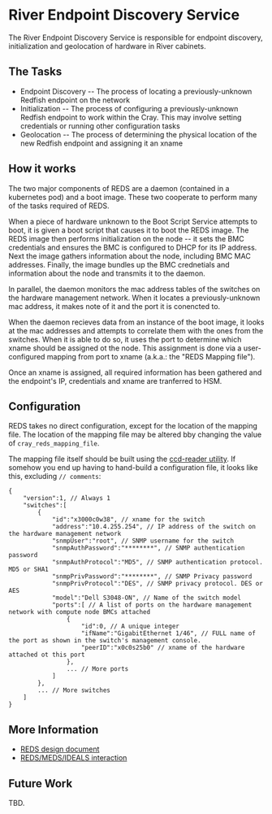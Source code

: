 # River Endpoint Discovery Service

The River Endpoint Discovery Service is responsible for endpoint discovery, initialization and geolocation of hardware in River cabinets.

## The Tasks

* Endpoint Discovery -- The process of locating a previously-unknown Redfish endpoint on the network
* Initialization -- The process of configuring a previously-unknown Redfish endpoint to work within the Cray.  This may involve setting credentials or running other configuration tasks
* Geolocation -- The process of determining the physical location of the new Redfish endpoint and assigning it an xname

## How it works

The two major components of REDS are a daemon (contained in a kubernetes pod) and a boot image.  These two cooperate to perform many of the tasks required of REDS.

When a piece of hardware unknown to the Boot Script Service attempts to boot, it is given a boot script that causes it to boot the REDS image.  The REDS image then performs initialization on the node -- it sets the BMC credentials and ensures the BMC is configured to DHCP for its IP address.  Next the image gathers information about the node, including BMC MAC addresses.  Finally, the image bundles up the BMC crednetials and information about the node and transmits it to the daemon.

In parallel, the daemon monitors the mac address tables of the switches on the hardware management network.  When it locates a previously-unknown mac address, it makes note of it and the port it is conencted to.

When the daemon recieves data from an instance of the boot image, it looks at the mac addresses and attempts to correlate them with the ones from the switches.  When it is able to do so, it uses the port to determine which xname should be assigned ot the node.  This assignment is done via a user-configured mapping from port to xname (a.k.a.: the "REDS Mapping file").

Once an xname is assigned, all required information has been gathered and the endpoint's IP, credentials and xname are tranferred to HSM.

## Configuration

REDS takes no direct configuration, except for the location of the mapping file.  The location of the mapping file may be altered bby changing the value of `cray_reds_mapping_file`.

The mapping file itself should be built using the [ccd-reader utility](https://stash.us.cray.com/projects/HMS/repos/hms-ccd-reader/browse).  If somehow you end up having to hand-build a configuration file, it looks like this, excluding `// comments`:

```
{
    "version":1, // Always 1
    "switches":[
        {
            "id":"x3000c0w38", // xname for the switch
            "address":"10.4.255.254", // IP address of the switch on the hardware management network
            "snmpUser":"root", // SNMP username for the switch
            "snmpAuthPassword":"********", // SNMP authentication password
            "snmpAuthProtocol":"MD5", // SNMP authentication protocol. MD5 or SHA1
            "snmpPrivPassword":"********", // SNMP Privacy password
            "snmpPrivProtocol":"DES", // SNMP privacy protocol. DES or AES
            "model":"Dell S3048-ON", // Name of the switch model
            "ports":[ // A list of ports on the hardware management network with compute node BMCs attached
                {
                    "id":0, // A unique integer
                    "ifName":"GigabitEthernet 1/46", // FULL name of the port as shown in the switch's management console.
                    "peerID":"x0c0s25b0" // xname of the hardware attached ot this port
                },
                ... // More ports
            ]
        },
        ... // More switches
    ]
}
```

## More Information

* [REDS design document](https://connect.us.cray.com/confluence/pages/viewpage.action?pageId=110180596)
* [REDS/MEDS/IDEALS interaction](https://connect.us.cray.com/confluence/pages/viewpage.action?pageId=136352226)

## Future Work
TBD.